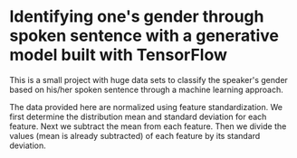 # Identifying one's gender through spoken sentence with a generative model built with TensorFlow

This is a small project with huge data sets to classify the speaker's gender based on his/her spoken sentence through a machine learning approach.

The data provided here are normalized using feature standardization. We first determine the distribution mean and standard deviation for each feature. Next we subtract the mean from each feature. Then we divide the values (mean is already subtracted) of each feature by its standard deviation.


